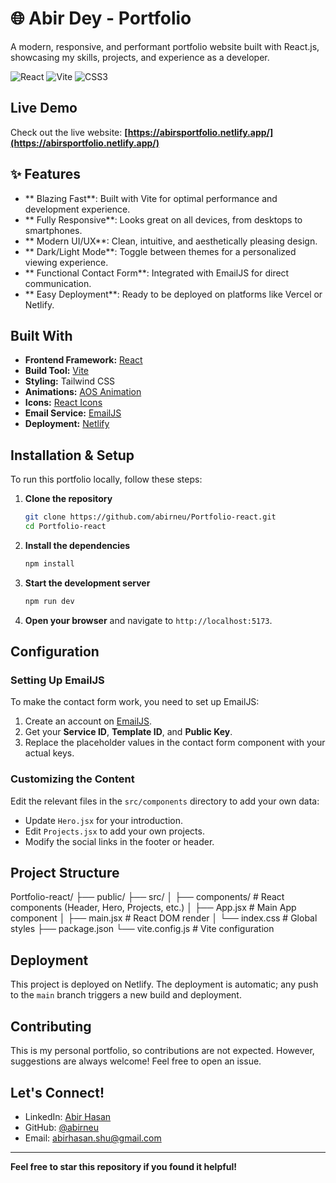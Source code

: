 # 🌐 Abir Dey - Portfolio

A modern, responsive, and performant portfolio website built with React.js, showcasing my skills, projects, and experience as a developer.

![React](https://img.shields.io/badge/React-20232A?style=for-the-badge&logo=react&logoColor=61DAFB)
![Vite](https://img.shields.io/badge/Vite-B73BFE?style=for-the-badge&logo=vite&logoColor=FFD62E)
![CSS3](https://img.shields.io/badge/CSS3-1572B6?style=for-the-badge&logo=css3&logoColor=white)

##  Live Demo

Check out the live website: **[https://abirsportfolio.netlify.app/](https://abirsportfolio.netlify.app/)**

## ✨ Features

- ** Blazing Fast**: Built with Vite for optimal performance and development experience.
- ** Fully Responsive**: Looks great on all devices, from desktops to smartphones.
- ** Modern UI/UX**: Clean, intuitive, and aesthetically pleasing design.
- ** Dark/Light Mode**: Toggle between themes for a personalized viewing experience.
- ** Functional Contact Form**: Integrated with EmailJS for direct communication.
- ** Easy Deployment**: Ready to be deployed on platforms like Vercel or Netlify.

##  Built With

- **Frontend Framework:** [React](https://reactjs.org/)
- **Build Tool:** [Vite](https://vitejs.dev/)
- **Styling:** Tailwind CSS
- **Animations:** [AOS Animation](https://michalsnik.github.io/aos/)
- **Icons:** [React Icons](https://react-icons.github.io/react-icons/)
- **Email Service:** [EmailJS](https://www.emailjs.com/)
- **Deployment:** [Netlify](https://www.netlify.com/)

##  Installation & Setup

To run this portfolio locally, follow these steps:

1.  **Clone the repository**
    ```bash
    git clone https://github.com/abirneu/Portfolio-react.git
    cd Portfolio-react
    ```

2.  **Install the dependencies**
    ```bash
    npm install
    ```

3.  **Start the development server**
    ```bash
    npm run dev
    ```
4.  **Open your browser** and navigate to `http://localhost:5173`.

##  Configuration

### Setting Up EmailJS
To make the contact form work, you need to set up EmailJS:

1.  Create an account on [EmailJS](https://www.emailjs.com/).
2.  Get your **Service ID**, **Template ID**, and **Public Key**.
3.  Replace the placeholder values in the contact form component with your actual keys.

### Customizing the Content
Edit the relevant files in the `src/components` directory to add your own data:
- Update `Hero.jsx` for your introduction.
- Edit `Projects.jsx` to add your own projects.
- Modify the social links in the footer or header.

##  Project Structure
Portfolio-react/
├── public/
├── src/
│ ├── components/ # React components (Header, Hero, Projects, etc.)
│ ├── App.jsx # Main App component
│ ├── main.jsx # React DOM render
│ └── index.css # Global styles
├── package.json
└── vite.config.js # Vite configuration


##  Deployment

This project is deployed on Netlify. The deployment is automatic; any push to the `main` branch triggers a new build and deployment.

##  Contributing

This is my personal portfolio, so contributions are not expected. However, suggestions are always welcome! Feel free to open an issue.

##  Let's Connect!

- LinkedIn: [Abir Hasan](https://www.linkedin.com/in/abirneu/)
- GitHub: [@abirneu](https://github.com/abirneu)
- Email: [abirhasan.shu@gmail.com](mailto:abirhasan.shu@gmail.com)

---
 **Feel free to star this repository if you found it helpful!**


 